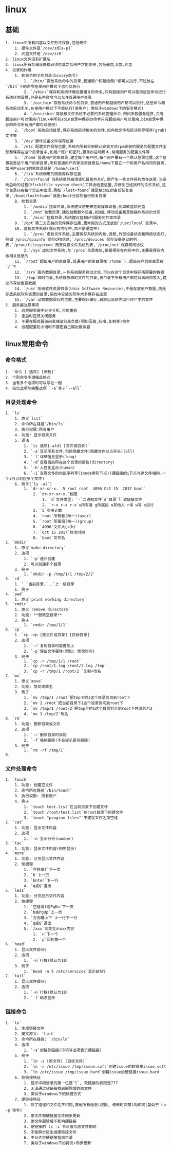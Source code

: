 # linux
## 基础
    1. linux中所有内容以文件形式保存,包括硬件
        1. 硬件文件是`/dev/sd[a-p]`
        2. 光盘文件是`/dev/sr0`
    2. linux文件没有扩展名
    3. linux所有存储设备都必须挂载之后用户才能使用,包括硬盘,U盘,光盘
    4. 目录和作用
        1. 和命令相关的目录(binary命令)
            1. `/bin/`存放系统命令的目录,普通用户和超级用户都可以执行,不过放在`/bin`下的命令在单用户模式下也可以执行
            2. `/sbin/`保存和系统环境设置相关的命令,只有超级用户可以使用这些命令进行系统环境设置,但是有些命令可以允许普通用户查看
            3. `/usr/bin`存放系统命令的目录,普通用户和超级用户都可以执行,这些命令和系统启动无关,在单用户模式下不能执行(单用户: 类似于windows下的安全模式)
            4. `/usr/sbin`存放根文件系统不必要的系统管理命令,例如多数服务程序,只有超级用户可以使用(linux中所有sbin目录中保存的命令只有超级用户可以使用,bin目录中保存的命令所有用户都可以使用)
        2. `/boot`系统启动目录,保存系统启动相关的文件,如内核文件和启动引导程序(grub)文件等
        3. `/dev`硬件设备文件保存位置
        4. `/etc`配置文件保存位置,系统内所有采用默认安装方式rpm安装的服务的配置文件全部都保存在这个目录当中,如用户账户和密码,服务的启动脚本,常用服务的配置文件等
        5. `/home`普通用户的家目录,建立每个用户时,每个用户要有一个默认登录位置,这个位置就是这个用户的家目录,所有普通用户的家目录就是在/home下建立一个和用户名相同的目录,如用户user1的家目录就是`/home/user1`
        6. `/lib`系统调用的函数库保存位置
        7. `/lost+found`当系统意外崩溃或机器意外关机,而产生一些文件碎片放在这里.当系统启动的过程中fsck(file system check)工具会检查这里,并修复已经损坏的文件系统,这个目录只在每个分区中出现,例如`/lost+found`就是根分区的备份恢复目录,`/boot/lost+found`就是/boot分区的备份恢复目录
        8. 挂载目录
            1. `/media`挂载目录,系统建议使用来挂载媒体设备,例如软盘和光盘
            2. `/mnt`挂载目录,建议挂载额外设备,如U盘,移动设备和其他操作系统的分区
            3. `/misc`挂载目录,系统建议挂载NFS服务的共享目录
        9. `/opt`第三方安装的软件保存位置,更常用的方式是放到`/usr/local`目录中,
        10. 虚拟文件系统(保存在内存中,而不是硬盘中)
            1. `/proc`虚拟文件系统,主要保存系统的内核,进程,外部设备状态和网络状态灯,例如`/proc/cpuinfo`保存CPU信息,`/proc/devices`保存设备驱动的列表,`/proc/filesystems`用来保存文件系统列表,`/proc/net`保存网络协议
            2.`/sys`虚拟文件系统,与`/proc`目录类似,都是保存在内存中的,主要是保存内核相关信息的
        11. `/root`超级用户的家目录,普通用户的家目录在`/home`下,超级用户的家目录在`/`下
        12. `/srv`服务数据目录,一些系统服务启动之后,可以在这个目录中保存所需要的数据
        13. `/tmp`临时目录,系统存放临时文件的目录,该目录下所有用户都可以访问和写入,建议不存放重要数据
        14. `/usr`系统软件资源目录(Unix Software Resource),不是存放用户数据,而是存放系统软件资源的目录,系统中安装的软件大多保存在这里
        15. `/var`动态数据保存的位置,主要保存缓存,日志以及软件运行时产生的文件
    5. 服务器注意事项
        1. 远程服务器不允许关机,只能重启
        2. 重启时应该关闭服务
        3. 不要在服务器访问高峰运行高负载(例如压缩,扫描,复制等)命令
        4. 远程配置防火墙时不要把自己踢出服务器
## linux常用命令
### 命令格式
    1. `命令 [-选项] [参数]`
    2. 个别命令不遵循此格式
    3. 当有多个选项时可以写在一起
    4. 简化选项与完整选项 `-a`等于`--all`
### 目录处理命令
    1. `ls`
        1. 原义`list`
        2. 命令所在路径`/bin/ls`
        3. 执行权限:所有用户
        4. 功能: 显示目录文件
        5. 语法
            1. `ls 选项[-ald] [文件或目录]`
            2. `-a`显示所有文件,包括隐藏文件(隐藏文件以点开头)(all)
            3. `-l`详细信息显示(long)
            4. `-d`查看当前所在这个目录的属性(directory)
            5. `-h`人性化显示(human)
            6. `-i`查看文件的内部序列号(inode索引节点)(硬链接的i节点与原文件相同,一个i节点对应多个文件)
        6. 例子(`ls -al`)
            1. `dr-xr-xr-x.  5 root root  4096 Oct 15  2017 boot`
                2. `dr-xr-xr-x.`权限
                    1. `d`文件类型: `-`二进制文件`d`目录`l`软链接文件
                    2. `r-x r-x r-x`u所有者 g所属组 o其他人 r读 w写 x执行
                3. `5`引用计数
                4. `root`所有者(唯一)(user)
                5. `root`所属组(唯一)(group)
                6. `4096`文件大小(b)
                7. `Oct 15 2017`修改时间
                8. `boot`文件名
    2. `mkdir`
        1. 原义`make directory`
        2. 选项
            1. `-p`递归创建
            2. 可以创建多个目录
        3. 例子
            1. `mkdir -p /tmp/1/1 /tmp/2/2`
    3. `cd`
        1. `.`当前目录,`..`上一级目录
        1. 例子
    4. `pwd`
        1. 原义`print working directory`
    5. `rmdir`
        1. 原义`remove directory`
        2. 功能: **删除空目录**
        3. 例子
            1. `rmdir /tmp/1/1`
    6. `cp`
        1. `cp -rp [原文件或目录] [目标目录]
        2. 选项
            1. `-r`复制目录时需要加上
            2. `-p`保留文件属性(例如: 修改时间)
        3. 例子
            1. `cp -r /tmp/1/1 /root`
            2. `cp /root/1.log /root/2.log /tmp`
            3. `cp -r /tmp/1 /root/2 `复制+改名
    7. `mv`
        1. 原义`move`
        2. 功能: 剪切或改名
        3. 例子
            1. `mv /tmp/1 /root`把tmp下的1这个目录剪切到root下
            2. `mv 1 /root`把当前目录下1这个目录剪切到root下
            3. `mv /tmp/1 /root/2`把tmp下的1这个目录剪且到root下并改名为2
            4. `mv 1 /tmp/2`改名
    8. `rm`
        1. 功能: 删除目录或文件
        2. 选项
            1. `-r`删除目录时添加
            2. `-f`强制删除(不会提示是否删除)
        3. 例子
            1. `rm -rf /tmp/1`
    9. 
### 文件处理命令
    1. `touch`
        1. 功能: 创建空文件
        2. 命令所在路径`/bin/touch`
        3. 执行权限: 所有用户
        4. 例子
            1. `touch test.list`在当前目录下创建文件
            2. `touch /root/test.list`在root目录下创建文件
            3. `touch "program files"`不建议文件名加空格
    2. `cat`
        1. 功能: 显示文件内容
        2. 选项
            1. `-n`显示行号(number)
    3. `tac`
        1. 功能: 显示文件内容(倒序显示)
    4. `more`
        1. 功能: 分页显示文件内容
        2. 快捷键
            1. `空格或f`下一页
            2. `b`上一页
            3. `Enter`下一行
            4. `q或Q`退出
    5. `less`
        1. 功能: 分页显示文件内容
        2. 快捷键
            1. `空格或f或PgDn`下一页
            2. `b或PgUp`上一页
            3. `方向键上下`上一行下一行
            4. `q或Q`退出
            5. `/xxx`高亮显示xxx内容
                1. `n`下一个
                2. `p`回到第一个
    6. `head`
        1. 显示文件前n行
        2. 选项
            1. `-n`行数(默认为10)
        3. 例子
            1. `head -n 5 /etc/services`显示前5行
    7. `tail`
        1. 显示文件后n行
        2. 选项
            1. `-n`行数(默认为10)
            2. `-f`动态显示
### 链接命令
    1. `ln`
        1. 生成链接文件
        2. 英文原义: `link`
        3. 命令所在路径: `/bin/ln`
        4. 选项
            1. `-s`创建软链接(不填写选项表示硬链接)
        5. 例子
            1. `ln -s [原文件] [目标文件]`
            2. `ln -s /etc/issue /tmp/issue.soft`创建issue的软链接issue.soft
            3. `ln /etc/issue /tmp/issue.hard`创建issue的硬链接issue.hard
        6. 软链接特征
            1. 显示详细信息的第一位是`l`, 软链接的权限是777
            2. 无法通过软链接找到删除后的原文件
            3. 类似于windows下的快捷方式
        7. 硬链接特征
            1. 除了路径和文件名不相同,其他所有信息(权限, 修改时间等)均相同(类似于`cp -p`命令)
            2. 原文件和硬链接文件同步更新
            3. 原文件删除后不影响硬链接
            4. 硬链接的`ls -i`节点值与原文件相同
            5. 不能跨分区生成硬链接文件
            6. 不允许将硬链接指向目录
            7. 类似于windows下的拷贝+同步更新
        